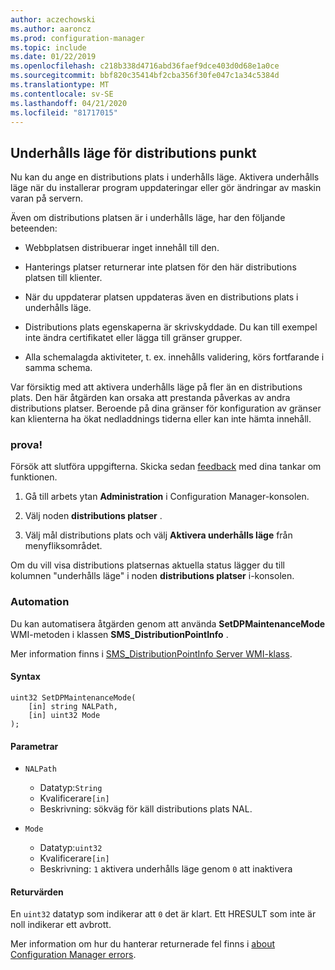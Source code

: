 ```yaml
---
author: aczechowski
ms.author: aaroncz
ms.prod: configuration-manager
ms.topic: include
ms.date: 01/22/2019
ms.openlocfilehash: c218b338d4716abd36faef9dce403d0d68e1a0ce
ms.sourcegitcommit: bbf820c35414bf2cba356f30fe047c1a34c5384d
ms.translationtype: MT
ms.contentlocale: sv-SE
ms.lasthandoff: 04/21/2020
ms.locfileid: "81717015"
---
```

## <a name="distribution-point-maintenance-mode"></a><a name="bkmk_dpmaint"></a>Underhålls läge för distributions punkt 
<!--3555754-->

Nu kan du ange en distributions plats i underhålls läge. Aktivera underhålls läge när du installerar program uppdateringar eller gör ändringar av maskin varan på servern.

Även om distributions platsen är i underhålls läge, har den följande beteenden: 

- Webbplatsen distribuerar inget innehåll till den.  

- Hanterings platser returnerar inte platsen för den här distributions platsen till klienter. 

- När du uppdaterar platsen uppdateras även en distributions plats i underhålls läge. 

- Distributions plats egenskaperna är skrivskyddade. Du kan till exempel inte ändra certifikatet eller lägga till gränser grupper.  

- Alla schemalagda aktiviteter, t. ex. innehålls validering, körs fortfarande i samma schema. 

Var försiktig med att aktivera underhålls läge på fler än en distributions plats. Den här åtgärden kan orsaka att prestanda påverkas av andra distributions platser. Beroende på dina gränser för konfiguration av gränser kan klienterna ha ökat nedladdnings tiderna eller kan inte hämta innehåll. 


### <a name="try-it-out"></a>prova!

Försök att slutföra uppgifterna. Skicka sedan [feedback](../../../../understand/find-help.md#product-feedback) med dina tankar om funktionen.

1. Gå till arbets ytan **Administration** i Configuration Manager-konsolen.  

2. Välj noden **distributions platser** .  

3. Välj mål distributions plats och välj **Aktivera underhålls läge** från menyfliksområdet.  

Om du vill visa distributions platsernas aktuella status lägger du till kolumnen "underhålls läge" i noden **distributions platser** i-konsolen. 


### <a name="automation"></a>Automation

Du kan automatisera åtgärden genom att använda **SetDPMaintenanceMode** WMI-metoden i klassen **SMS_DistributionPointInfo** . 

Mer information finns i [SMS_DistributionPointInfo Server WMI-klass](../../../../../develop/reference/core/servers/configure/sms_distributionpointinfo-server-wmi-class.md). 

#### <a name="syntax"></a>Syntax

``` MOF
uint32 SetDPMaintenanceMode(
    [in] string NALPath, 
    [in] uint32 Mode
);
```

#### <a name="parameters"></a>Parametrar  
- `NALPath`  
    - Datatyp:`String`  
    - Kvalificerare`[in]`  
    - Beskrivning: sökväg för käll distributions plats NAL.  

- `Mode`  
    - Datatyp:`uint32` 
    - Kvalificerare`[in]`  
    - Beskrivning: `1` aktivera underhålls läge genom `0` att inaktivera  

#### <a name="return-values"></a>Returvärden  
En `uint32` datatyp som indikerar att `0` det är klart. Ett HRESULT som inte är noll indikerar ett avbrott.  

Mer information om hur du hanterar returnerade fel finns i [about Configuration Manager errors](../../../../../develop/core/understand/about-configuration-manager-errors.md).  


